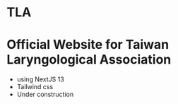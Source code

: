# TLA

# Official Website for Taiwan Laryngological Association
- using NextJS 13
- Tailwind css
- Under construction
